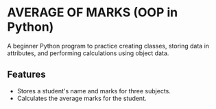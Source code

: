 # AVERAGE OF MARKS (OOP in Python)

A beginner Python program to practice creating classes, storing data in attributes, and performing calculations using object data.

## Features
- Stores a student's name and marks for three subjects.
- Calculates the average marks for the student.
